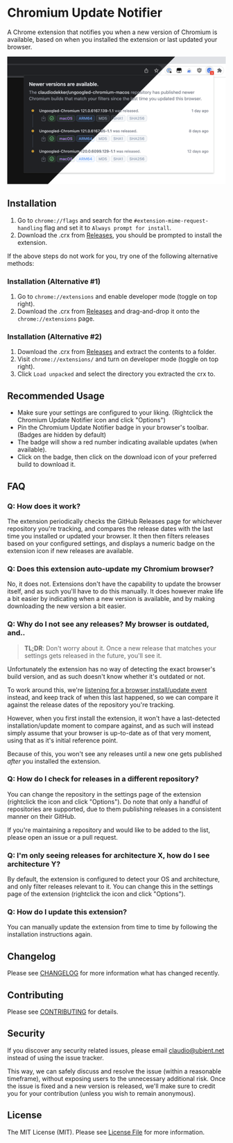 # Chromium Update Notifier

A Chrome extension that notifies you when a new version of Chromium is available,
based on when you installed the extension or last updated your browser.

![Chromium Update Notifier](.github/hero.png)

## Installation

1. Go to `chrome://flags` and search for the `#extension-mime-request-handling` flag and set it to `Always prompt for install`.
2. Download the .crx from [Releases](https://github.com/claudiodekker/chromium-update-notifier/releases), you should be prompted to install the extension. 

If the above steps do not work for you, try one of the following alternative methods:

### Installation (Alternative #1)
1. Go to `chrome://extensions` and enable developer mode (toggle on top right).
2. Download the .crx from [Releases](https://github.com/claudiodekker/chromium-update-notifier/releases) and drag-and-drop it onto the `chrome://extensions` page.

### Installation (Alternative #2)
1. Download the .crx from [Releases](https://github.com/claudiodekker/chromium-update-notifier/releases) and extract the contents to a folder.
2. Visit `chrome://extensions/` and turn on developer mode (toggle on top right).
3. Click `Load unpacked` and select the directory you extracted the crx to.

## Recommended Usage

- Make sure your settings are configured to your liking. (Rightclick the Chromium Update Notifier icon and click "Options")
- Pin the Chromium Update Notifier badge in your browser's toolbar. (Badges are hidden by default)
- The badge will show a red number indicating available updates (when available).
- Click on the badge, then click on the download icon of your preferred build to download it.

## FAQ

### Q: How does it work?

The extension periodically checks the GitHub Releases page for whichever repository you're tracking, and compares the release dates with the last time you installed or updated your browser.
It then then filters releases based on your configured settings, and displays a numeric badge on the extension icon if new releases are available.

### Q: Does this extension auto-update my Chromium browser?

No, it does not. Extensions don't have the capability to update the browser itself, and as such you'll have to do this manually.
It does however make life a bit easier by indicating when a new version is available, and by making downloading the new version a bit easier.

### Q: Why do I not see any releases? My browser is outdated, and..

> **TL;DR**: Don't worry about it. Once a new release that matches your settings gets released in the future, you'll see it.

Unfortunately the extension has no way of detecting the exact browser's build version, and as such doesn't know whether it's outdated or not.

To work around this, we're [listening for a browser install/update event](https://developer.chrome.com/docs/extensions/reference/api/runtime#event-onInstalled) instead,
and keep track of when this last happened, so we can compare it against the release dates of the repository you're tracking.

However, when you first install the extension, it won't have a last-detected installation/update moment to compare against,
and as such will instead simply assume that your browser is up-to-date as of that very moment, using that as it's initial reference point. 

Because of this, you won't see any releases until a new one gets published _after_ you installed the extension.

### Q: How do I check for releases in a different repository?

You can change the repository in the settings page of the extension (rightclick the icon and click "Options").
Do note that only a handful of repositories are supported, due to them publishing releases in a consistent manner on their GitHub.

If you're maintaining a repository and would like to be added to the list, please open an issue or a pull request.

### Q: I'm only seeing releases for architecture X, how do I see architecture Y?

By default, the extension is configured to detect your OS and architecture, and only filter releases relevant to it.
You can change this in the settings page of the extension (rightclick the icon and click "Options").

### Q: How do I update this extension?

You can manually update the extension from time to time by following the installation instructions again.

## Changelog

Please see [CHANGELOG](CHANGELOG.md) for more information what has changed recently.

## Contributing

Please see [CONTRIBUTING](CONTRIBUTING.md) for details.

## Security

If you discover any security related issues, please email claudio@ubient.net instead of using the issue tracker.

This way, we can safely discuss and resolve the issue (within a reasonable timeframe), without exposing users to the unnecessary additional risk.
Once the issue is fixed and a new version is released, we'll make sure to credit you for your contribution (unless you wish to remain anonymous).

## License

The MIT License (MIT). Please see [License File](LICENSE.md) for more information.
